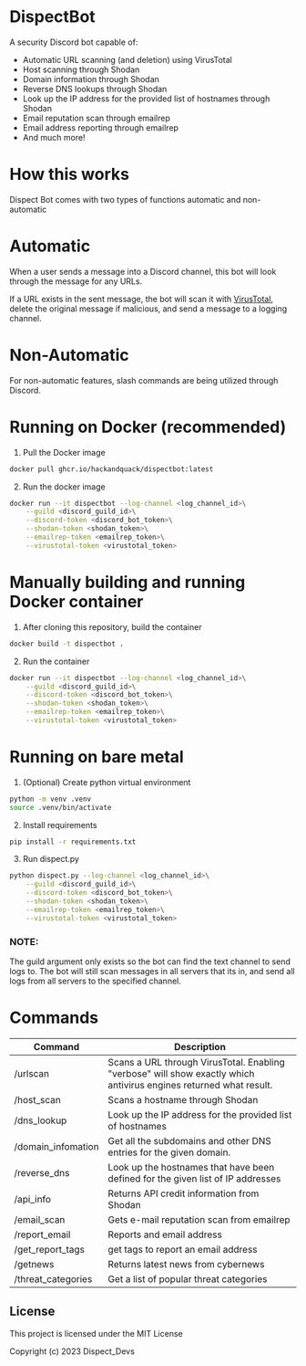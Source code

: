 # DispectBot
A security Discord bot capable of:
- Automatic URL scanning (and deletion) using VirusTotal
- Host scanning through Shodan
- Domain information through Shodan
- Reverse DNS lookups through Shodan
- Look up the IP address for the provided list of hostnames through Shodan
- Email reputation scan through emailrep
- Email address reporting through emailrep
- And much more!


# How this works
Dispect Bot comes with two types of functions automatic and non-automatic
# Automatic
When a user sends a message into a Discord channel, this bot will look through the message for any URLs. 

If a URL exists in the sent message, the bot will scan it with [VirusTotal](https://www.virustotal.com/), delete the original message if malicious, and send a message to a logging channel. 
# Non-Automatic
For non-automatic features, slash commands are being utilized through Discord. 

# Running on Docker (recommended)
1. Pull the Docker image
```bash
docker pull ghcr.io/hackandquack/dispectbot:latest
```

2. Run the docker image
```bash
docker run --it dispectbot --log-channel <log_channel_id>\
    --guild <discord_guild_id>\
    --discord-token <discord_bot_token>\
    --shodan-token <shodan_token>\
    --emailrep-token <emailrep_token>\
    --virustotal-token <virustotal_token>
```

# Manually building and running Docker container 
1. After cloning this repository, build the container
```bash
docker build -t dispectbot .
```
2. Run the container
```bash
docker run --it dispectbot --log-channel <log_channel_id>\
    --guild <discord_guild_id>\
    --discord-token <discord_bot_token>\
    --shodan-token <shodan_token>\
    --emailrep-token <emailrep_token>\
    --virustotal-token <virustotal_token>
```

# Running on bare metal
1. (Optional) Create python virtual environment
```bash
python -m venv .venv
source .venv/bin/activate
```
2. Install requirements
```bash
pip install -r requirements.txt
```
3. Run dispect.py
```bash
python dispect.py --log-channel <log_channel_id>\
    --guild <discord_guild_id>\
    --discord-token <discord_bot_token>\
    --shodan-token <shodan_token>\
    --emailrep-token <emailrep_token>\
    --virustotal-token <virustotal_token>
```

### NOTE:
The guild argument only exists so the bot can find the text channel to send logs to. The bot will still scan messages in all servers that its in, and send all logs from all servers to the specified channel. 

# Commands
| Command | Description |
| --- | ----------- |
| /urlscan | Scans a URL through VirusTotal. Enabling "verbose" will show exactly which antivirus engines returned what result. |
| /host_scan | Scans a hostname through Shodan |
| /dns_lookup | Look up the IP address for the provided list of hostnames
| /domain_infomation | Get all the subdomains and other DNS entries for the given domain. | |
| /reverse_dns | Look up the hostnames that have been defined for the given list of IP addresses |
| /api_info | Returns API credit information from Shodan |
| /email_scan | Gets e-mail reputation scan from emailrep |
| /report_email | Reports and email address |
| /get_report_tags | get tags to report an email address |
| /getnews | Returns latest news from cybernews |
| /threat_categories | Get a list of popular threat categories |

## License
This project is licensed under the MIT License

Copyright (c) 2023 Dispect_Devs
